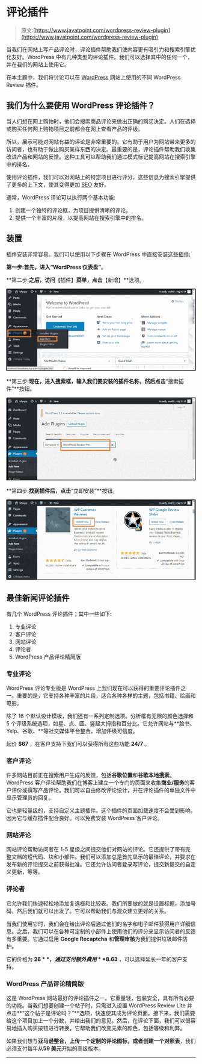 # 评论插件

> 原文:[https://www.javatpoint.com/wordpress-review-plugin](https://www.javatpoint.com/wordpress-review-plugin)

当我们在网站上写产品评论时，评论插件帮助我们使内容更有吸引力和搜索引擎优化友好。WordPress 中有几种类型的评论插件。我们可以选择其中的任何一个，并在我们的网站上使用它。

在本主题中，我们将讨论可以在 [WordPress](https://www.javatpoint.com/wordpress-tutorial) 网站上使用的不同 WordPress Review 插件。

## 我们为什么要使用 WordPress 评论插件？

当人们想在网上购物时，他们会搜索商品评论来做出正确的购买决定。人们在选择或购买任何网上购物项目之前都会在网上查看产品的评级。

所以，展示可能对网站有益的评论是非常重要的。它有助于用户为网站带来更多的访问者，也有助于做出购买某样东西的决定。最重要的是，评论插件帮助我们收集改进产品和网站的反馈。这种工具可以帮助我们通过模式标记提高网站在搜索引擎中的排名。

使用评论插件，我们可以对网站上的特定项目进行评分，这些信息为搜索引擎提供了更多的上下文，使其变得更加 [SEO](https://www.javatpoint.com/seo-tutorial) 友好。

通常，WordPress 评论可以执行两个基本功能:

1.  创建一个独特的评论框，为项目提供清晰的评论。
2.  提供一个丰富的片段，以提高网站在搜索引擎中的排名。

## 装置

插件安装非常容易。我们可以使用以下步骤在 WordPress 中直接安装这些[插件:](https://www.javatpoint.com/wordpress-plugins)

**第一步:**首先，进入**“WordPress 仪表盘”**。

**第二步:**之后，访问**【插件】**菜单，点击**【新增】**选项。

![WordPress Review Plugin](img/1a9dd14ed45b616568cbaa42f0b1454b.png)

**第三步:**现在，进入搜索框，输入我们要安装的插件名称，然后点击**“搜索插件”**按钮。

![WordPress Review Plugin](img/a80ca8452552331b481936b2433f6e03.png)

**第四步:**找到插件后，点击**“立即安装”**按钮。

![WordPress Review Plugin](img/012913e0f36aa513adc632e2c6e6b56b.png)

## 最佳新闻评论插件

有几个 WordPress 评论插件；其中一些如下:

1.  专业评论
2.  客户评论
3.  网站评论
4.  评论者
5.  WordPress 产品评论精简版

### 专业评论

WordPress 评论专业版是 WordPress 上我们现在可以获得的重要评论插件之一。重要的是，它支持各种丰富的片段，适合各种各样的主题，包括书籍、绘画和电影。

除了 16 个默认设计模板，我们还有一系列定制选项。分析框有无限的颜色选择和 5 个评级系统选项，如星、点、圆、竖起大拇指和百分比。它允许网站与**脸书、Yelp、谷歌、**等社交媒体平台整合，增加评级可信度。

起价 **$67** ，在客户支持下我们可以获得所有这些功能 **24/7** 。

### 客户评论

许多网站目前正在搜索用户生成的反馈，包括**谷歌位置**和**谷歌本地搜索**。WordPress 客户评论帮助我们在博客上建立一个专门的页面来收集**商业/服务**的客户评价或撰写产品评论。我们可以自由修改评论设计，并在评论插件的单独文件中显示管理员的回复。

它也是轻量级的，支持自定义主题插件。这个插件的页面加载速度不会受到影响，因为它与缓存插件配合良好。可以免费安装 WordPress 客户评论。

### 网站评论

网站评论帮助访问者在 1-5 星级之间提交他们对网站的评论。它还提供了带有完整文档的短代码、块和小部件。我们可以添加总是首先显示的最佳评论，并要求在发布新的评论提交之前获得批准。它还允许访问者登录写评论，提交新提交的自定义更新，等等。

### 评论者

它允许我们快速轻松地添加复选框和比较表。我们所要做的就是设置标题，添加号码，然后我们就可以出发了。它可以帮助我们与观众建立更好的关系。

当我们使用它时，我们会在给出评论后通过他们的名字和电子邮件获得用户详细信息。之后，我们可以在各种可定制的小部件上使用他们的评分来显示访问者的反馈有多重要。它通过启用 **Google Recaptcha** 和**管理审核**为我们提供垃圾邮件防护。

它的价格为 **$28** ，通过支付额外费用 **$8.63** ，可以选择延长一年的客户支持。

### WordPress 产品评论精简版

这是 WordPress 网站最好的评论插件之一。它重量轻，包装安全，具有所有必要的功能。当我们想要创建一个帖子时，只需进入设置 WordPress Review Lite 并点击**“这个帖子是评论吗？”**选项，快速使其成为评论页面。接下来，我们需要给这个项目加上一个分数，并给出我们的意见。然后，在评论下面，我们可以很容易地插入购买按钮进行转换。它帮助我们改变元素的颜色，包括等级和利弊。

如果我们想与**亚马逊整合，上传一个定制的评论图标，或者创建一个对照表**，我们必须支付每年从**59 美元**开始的高级版本。

* * *